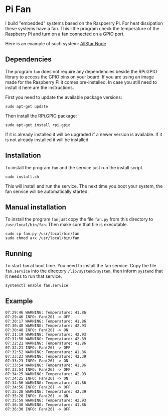 # Pi Fan

I build "embedded" systems based on the Raspberry Pi. For heat
dissipation these systems have a fan. This little program check the
temperature of the Raspberry Pi and turn on a fan connected on a GPIO
port.

Here is an example of such system: [AllStar Node](http://0x9900.com/mobile-allstar-node/)

## Dependencies

The program `fan` does not require any dependencies beside the
RPi.GPIO library to access the GPIO pins on your board. If you are
using an image made for the Raspberry Pi it comes pre-installed. In
case you still need to install it here are the instructions.

First you need to update the available package versions:

```
sudo apt-get update
```

Then install the RPi.GPIO package:

```
sudo apt-get install rpi.gpio
```

If it is already installed it will be upgraded if a newer version is
available. If it is not already installed it will be installed.

## Installation

To install the program `fan` and the service just run the install
script.

```
sudo install.sh
```

This will install and run the service. The next time you boot your
system, the fan service will be automatically started.


## Manual installation

To install the program `fan` just copy the file `fan.py` from this
directory to `/usr/local/bin/fan`. Then make sure that file is
executable.

```
sudo cp fan.py /usr/local/bin/fan
sudo chmod a+x /usr/local/bin/fan
```

## Running

To start `fan` at boot time. You need to install the fan service. Copy
the file `fan.service` into the directory `/lib/systemd/system`, then
inform `systemd` that it needs to run that service.

```
systemctl enable fan.service

```

## Example

```
07:29:46 WARNING: Temperature: 41.86
07:29:46 INFO: Fan(26) -> OFF
07:30:17 WARNING: Temperature: 41.86
07:30:48 WARNING: Temperature: 42.93
07:30:48 INFO: Fan(26) -> ON
07:31:19 WARNING: Temperature: 42.93
07:31:50 WARNING: Temperature: 42.39
07:32:21 WARNING: Temperature: 41.86
07:32:21 INFO: Fan(26) -> OFF
07:32:52 WARNING: Temperature: 41.86
07:33:23 WARNING: Temperature: 42.39
07:33:23 INFO: Fan(26) -> ON
07:33:54 WARNING: Temperature: 41.86
07:33:54 INFO: Fan(26) -> OFF
07:34:25 WARNING: Temperature: 42.93
07:34:25 INFO: Fan(26) -> ON
07:34:56 WARNING: Temperature: 41.86
07:34:56 INFO: Fan(26) -> OFF
07:35:28 WARNING: Temperature: 42.39
07:35:28 INFO: Fan(26) -> ON
07:35:59 WARNING: Temperature: 42.93
07:36:30 WARNING: Temperature: 41.86
07:36:30 INFO: Fan(26) -> OFF
```
